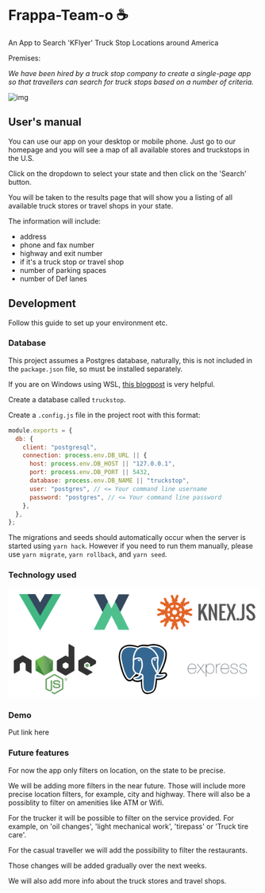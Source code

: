 # Frappa-Team-o ☕

An App to Search 'KFlyer' Truck Stop Locations around America

Premises: 

*We have been hired by a truck stop company to create a single-page app so that travellers can search for truck stops based on a number of criteria.*

![img](https://lh6.googleusercontent.com/jSzLnj5LSF-K2jfbXXR_1O5vtMRTsLjOPBo_x-zlYrlV26a6s_pScmJL2WmjyZ3JS8mDn08sBV5WHAWE8ySpHfpQWhScs6ncz-wSTdV6UpIM3dd7LeDhaOPsf5vFIVLB2PaJBa52rQ)



## User's manual

You can use our app on your desktop or mobile phone. Just go to our homepage and you will see a map of all available stores and truckstops in the U.S.

Click on the dropdown to select your state and then click on the 'Search' button.

You will be taken to the results page that will show you a listing of all available truck stores or travel shops in your state.

The information will include:

- address
- phone and fax number
- highway and exit number
- if it's a truck stop or travel shop
- number of parking spaces
- number of Def lanes



## Development

Follow this guide to set up your environment etc.

### Database

This project assumes a Postgres database, naturally, this is not included in the `package.json` file, so must be installed separately.

If you are on Windows using WSL, [this blogpost](https://medium.com/@harshityadav95/postgresql-in-windows-subsystem-for-linux-wsl-6dc751ac1ff3) is very helpful.

Create a database called `truckstop`.

Create a `.config.js` file in the project root with this format:

```javascript
module.exports = {
  db: {
    client: "postgresql",
    connection: process.env.DB_URL || {
      host: process.env.DB_HOST || "127.0.0.1",
      port: process.env.DB_PORT || 5432,
      database: process.env.DB_NAME || "truckstop",
      user: "postgres", // <= Your command line username
      password: "postgres", // <= Your command line password
    },
  },
};
```

The migrations and seeds should automatically occur when the server is started using `yarn hack`.
However if you need to run them manually, please use `yarn migrate`, `yarn rollback`, and `yarn seed`.

### Technology used



![Artboard](Artboard.png)



### Demo

Put link here

### Future features

For now the app only filters on location, on the state to be precise. 

We will be adding more filters in the near future. Those will include more precise location filters, for example, city and highway. There will also be a possiblity to filter on amenities like ATM or Wifi.

For the trucker it will be possible to filter on the service provided. For example, on 'oil changes', 'light mechanical work', 'tirepass' or 'Truck tire care'. 

For the casual traveller we will add the possibility to filter the restaurants.

Those changes will be added gradually over the next weeks.



We will also add more info about the truck stores and travel shops.
